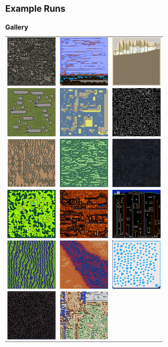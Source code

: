 Example Runs
===

Gallery
---

| | | |
|---|---|---|
| [![0x72_2bmmt](0x72_2bmmt/data/2bmmv_128x128.png)](0x72_2bmmt) | [![adamatomic_1985](adamatomic_1985/data/1985_128x128.png)](adamatomic_1985) | [![adamatomic_amarelo](adamatomic_amarelo/data/amarelo_128x128.png)](adamatomic_amarelo) |
| [![adamatomic_jawbreaker](adamatomic_jawbreaker/data/jawbreaker_128x128.png)](adamatomic_jawbreaker) | [![adamatomic_kyst](adamatomic_kyst/data/kyst_128x128.png)](adamatomic_kyst) | [![adamatomic_mc-caves](adamatomic_mc-caves/data/mccaves_128x128.png)](adamatomic_mc-caves) |
| [![guy_wangblob](guy_wangblob/data/wangblob_128x128.png)](guy_wangblob) | [![piiixl_island](piiixl_island/data/island_128x128.png)](piiixl_island) | [![pillMortal](pillMortal/data/pillMortal_128x128.png)](pillMortal) |
| [![surt_blowharder](surt_blowharder/data/blowharder_128x128.png)](surt_blowharder) | [![surt_psygen](surt_psygen/data/psygen_128x128.png)](surt_psygen) | [![surt_vilenes](surt_vilenes/data/vilenes_128x128.png)](surt_vilenes) |
| [![thkaspar_mt](thkaspar_mt/data/forestmicro_128x128.png)](thkaspar_mt) | [![thkaspar_mt](thkaspar_mt/data/neondirt_128x128.png)](thkaspar_mt) | [![thkaspar_mt](thkaspar_mt/data/neonsnow_128x128.png)](thkaspar_mt) |
| [![thkaspar_mt](thkaspar_mt/data/neondungeon_128x128.png)](thkaspar_mt) | [![lunarsignals_oarpgo](lunarsignals_oarpgo/data/oarpgo_256x256_wUbW3x3.png)](lunarsignals_oarpgo) | |


